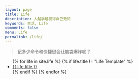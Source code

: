 ```yaml
---
layout: page
title: Life
description: 人越学越觉得自己无知
keywords: 生活, Life
comments: false
menu: Life
permalink: /life/
---
```


> 记多少命令和快捷键会让脑袋爆炸呢？

<ul class="listing">
{% for life in site.life %}
{% if life.title != "Life Template" %}
<li class="listing-item"><a href="{{ life.url }}">{{ life.title }}</a>
</li>
{% endif %}
{% endfor %}
</ul>
